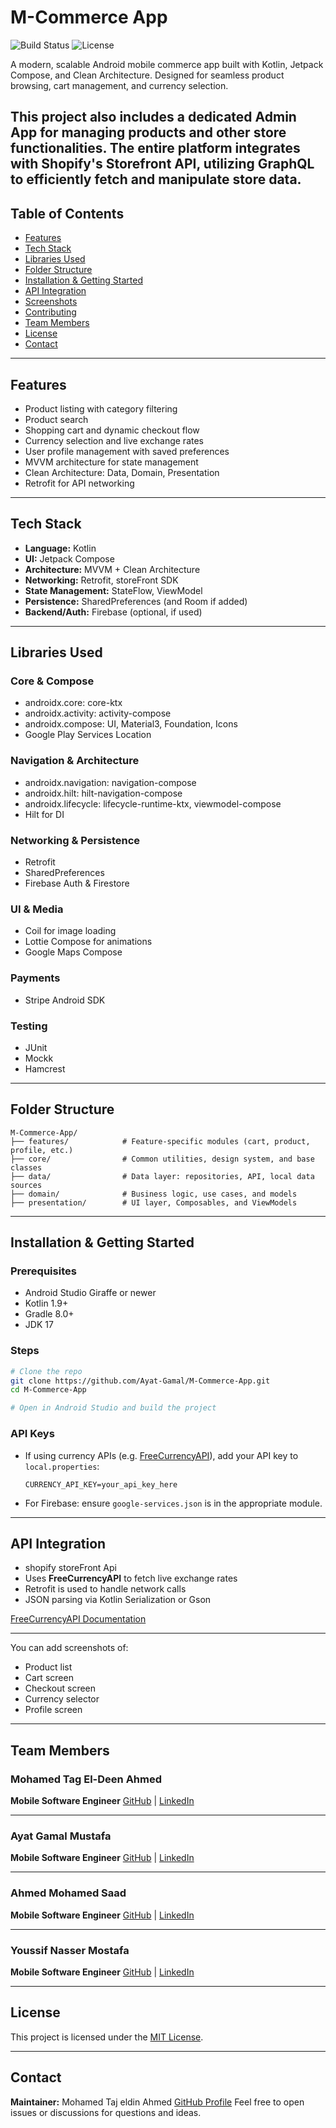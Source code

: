# M-Commerce App

![Build Status](https://img.shields.io/badge/build-passing-brightgreen.svg)
![License](https://img.shields.io/badge/license-MIT-blue.svg)

A modern, scalable Android mobile commerce app built with Kotlin, Jetpack Compose, and Clean Architecture. Designed for seamless product browsing, cart management, and currency selection.

This project also includes a dedicated Admin App for managing products and other store functionalities. The entire platform integrates with Shopify's Storefront API, utilizing GraphQL to efficiently fetch and manipulate store data.
---

## Table of Contents

* [Features](#features)
* [Tech Stack](#tech-stack)
* [Libraries Used](#libraries-used)
* [Folder Structure](#folder-structure)
* [Installation & Getting Started](#installation--getting-started)
* [API Integration](#api-integration)
* [Screenshots](#screenshots)
* [Contributing](#contributing)
* [Team Members](#team-members)
* [License](#license)
* [Contact](#contact)

---

## Features

* Product listing with category filtering
* Product search 
* Shopping cart and dynamic checkout flow
* Currency selection and live exchange rates
* User profile management with saved preferences
* MVVM architecture for state management
* Clean Architecture: Data, Domain, Presentation
* Retrofit for API networking
---

## Tech Stack

* **Language:** Kotlin
* **UI:** Jetpack Compose
* **Architecture:** MVVM + Clean Architecture
* **Networking:** Retrofit, storeFront SDK
* **State Management:** StateFlow, ViewModel
* **Persistence:** SharedPreferences (and Room if added)
* **Backend/Auth:** Firebase (optional, if used)

---

## Libraries Used

### Core & Compose

* androidx.core: core-ktx
* androidx.activity: activity-compose
* androidx.compose: UI, Material3, Foundation, Icons
* Google Play Services Location

### Navigation & Architecture

* androidx.navigation: navigation-compose
* androidx.hilt: hilt-navigation-compose
* androidx.lifecycle: lifecycle-runtime-ktx, viewmodel-compose
* Hilt for DI


### Networking & Persistence

* Retrofit 
* SharedPreferences
* Firebase Auth & Firestore

### UI & Media

* Coil for image loading
* Lottie Compose for animations
* Google Maps Compose

### Payments

* Stripe Android SDK

### Testing

* JUnit
* Mockk
* Hamcrest

---

## Folder Structure

```
M-Commerce-App/
├── features/            # Feature-specific modules (cart, product, profile, etc.)
├── core/                # Common utilities, design system, and base classes
├── data/                # Data layer: repositories, API, local data sources
├── domain/              # Business logic, use cases, and models
├── presentation/        # UI layer, Composables, and ViewModels
```

---

## Installation & Getting Started

### Prerequisites

* Android Studio Giraffe or newer
* Kotlin 1.9+
* Gradle 8.0+
* JDK 17

### Steps

```bash
# Clone the repo
git clone https://github.com/Ayat-Gamal/M-Commerce-App.git
cd M-Commerce-App

# Open in Android Studio and build the project
```

### API Keys

* If using currency APIs (e.g. [FreeCurrencyAPI](https://www.exchangerate-api.com/)), add your API key to `local.properties`:

  ```properties
  CURRENCY_API_KEY=your_api_key_here
  ```
* For Firebase: ensure `google-services.json` is in the appropriate module.

---

## API Integration
* shopify storeFront Api
* Uses **FreeCurrencyAPI** to fetch live exchange rates
* Retrofit is used to handle network calls
* JSON parsing via Kotlin Serialization or Gson

[FreeCurrencyAPI Documentation](https://freecurrencyapi.com/docs/latest)

---

You can add screenshots of:

* Product list
* Cart screen
* Checkout screen
* Currency selector
* Profile screen


---

## Team Members

### Mohamed Tag El-Deen Ahmed

**Mobile Software Engineer**
[GitHub](https://github.com/DaTaj-ai) | [LinkedIn](https://www.linkedin.com/in/mohamed-tag-eldeen) 

---

### Ayat Gamal Mustafa

**Mobile Software Engineer**
[GitHub](https://github.com/ahmedsaad207) | [LinkedIn](https://www.linkedin.com/in/ayat-gamal-700946229/)

---

### Ahmed Mohamed Saad

**Mobile Software Engineer**
[GitHub](https://github.com/ahmedsaad207) | [LinkedIn](https://www.linkedin.com/in/dev-ahmed-saad/)

---

### Youssif Nasser Mostafa

**Mobile Software Engineer**
[GitHub](https://github.com/JoeTP) | [LinkedIn](https://www.linkedin.com/in/youssif-nasser/)

---

## License

This project is licensed under the [MIT License](LICENSE).

---

## Contact

**Maintainer:** Mohamed Taj eldin Ahmed
[GitHub Profile](https://github.com/DaTaj-ai)
Feel free to open issues or discussions for questions and ideas.
